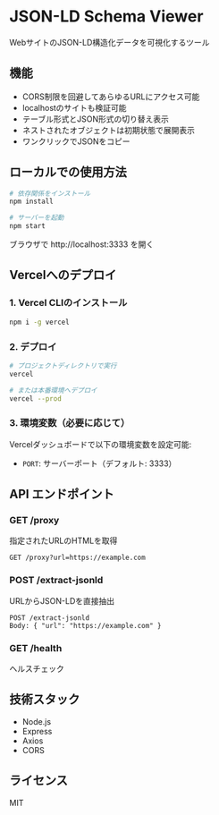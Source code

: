 # JSON-LD Schema Viewer

WebサイトのJSON-LD構造化データを可視化するツール

## 機能

- CORS制限を回避してあらゆるURLにアクセス可能
- localhostのサイトも検証可能
- テーブル形式とJSON形式の切り替え表示
- ネストされたオブジェクトは初期状態で展開表示
- ワンクリックでJSONをコピー

## ローカルでの使用方法

```bash
# 依存関係をインストール
npm install

# サーバーを起動
npm start
```

ブラウザで http://localhost:3333 を開く

## Vercelへのデプロイ

### 1. Vercel CLIのインストール

```bash
npm i -g vercel
```

### 2. デプロイ

```bash
# プロジェクトディレクトリで実行
vercel

# または本番環境へデプロイ
vercel --prod
```

### 3. 環境変数（必要に応じて）

Vercelダッシュボードで以下の環境変数を設定可能:
- `PORT`: サーバーポート（デフォルト: 3333）

## API エンドポイント

### GET /proxy
指定されたURLのHTMLを取得

```
GET /proxy?url=https://example.com
```

### POST /extract-jsonld
URLからJSON-LDを直接抽出

```
POST /extract-jsonld
Body: { "url": "https://example.com" }
```

### GET /health
ヘルスチェック

## 技術スタック

- Node.js
- Express
- Axios
- CORS

## ライセンス

MIT
